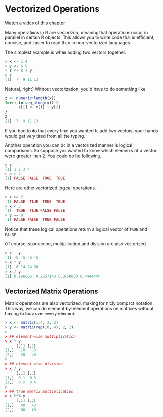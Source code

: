 # Vectorized Operations

[Watch a video of this chapter](https://youtu.be/YH3qtw7mTyA)



Many operations in R are _vectorized_, meaning that operations occur
in parallel in certain R objects. This allows you to write code that
is efficient, concise, and easier to read than in non-vectorized
languages.

The simplest example is when adding two vectors together.


```r
> x <- 1:4
> y <- 6:9 
> z <- x + y
> z
[1]  7  9 11 13
```

Natural, right? Without vectorization, you'd have to do something like


```r
z <- numeric(length(x))
for(i in seq_along(x)) {
      z[i] <- x[i] + y[i]
}
z
[1]  7  9 11 13
```

If you had to do that every time you wanted to add two vectors, your
hands would get very tired from all the typing.

Another operation you can do in a vectorized manner is logical
comparisons. So suppose you wanted to know which elements of a vector
were greater than 2. You could do he following.


```r
> x
[1] 1 2 3 4
> x > 2
[1] FALSE FALSE  TRUE  TRUE
```

Here are other vectorized logical operations.


```r
> x >= 2
[1] FALSE  TRUE  TRUE  TRUE
> x < 3
[1]  TRUE  TRUE FALSE FALSE
> y == 8
[1] FALSE FALSE  TRUE FALSE
```

Notice that these logical operations return a logical vector of `TRUE`
and `FALSE`.


Of course, subtraction, multiplication and division are also vectorized.


```r
> x - y
[1] -5 -5 -5 -5
> x * y
[1]  6 14 24 36
> x / y
[1] 0.1666667 0.2857143 0.3750000 0.4444444
```

## Vectorized Matrix Operations

Matrix operations are also vectorized, making for nicly compact
notation. This way, we can do element-by-element operations on
matrices without having to loop over every element.


```r
> x <- matrix(1:4, 2, 2)
> y <- matrix(rep(10, 4), 2, 2)
> 
> ## element-wise multiplication
> x * y       
     [,1] [,2]
[1,]   10   30
[2,]   20   40
> 
> ## element-wise division
> x / y       
     [,1] [,2]
[1,]  0.1  0.3
[2,]  0.2  0.4
> 
> ## true matrix multiplication
> x %*% y     
     [,1] [,2]
[1,]   40   40
[2,]   60   60
```



